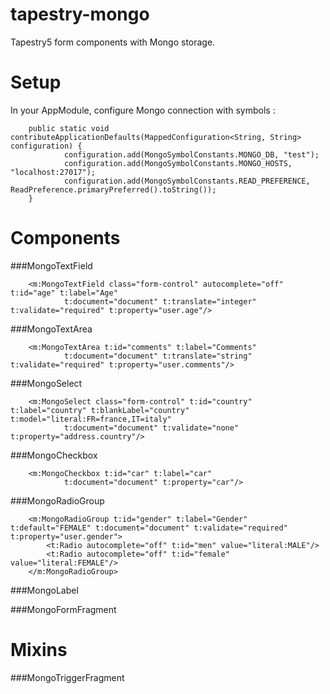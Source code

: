 tapestry-mongo
==============

Tapestry5 form components with Mongo storage.

Setup
=============

In your AppModule, configure Mongo connection with symbols :

        public static void contributeApplicationDefaults(MappedConfiguration<String, String> configuration) {
                configuration.add(MongoSymbolConstants.MONGO_DB, "test");
                configuration.add(MongoSymbolConstants.MONGO_HOSTS, "localhost:27017");
                configuration.add(MongoSymbolConstants.READ_PREFERENCE, ReadPreference.primaryPreferred().toString());
        }
        
Components
=============

###MongoTextField

        <m:MongoTextField class="form-control" autocomplete="off" t:id="age" t:label="Age"
                t:document="document" t:translate="integer" t:validate="required" t:property="user.age"/>

###MongoTextArea

        <m:MongoTextArea t:id="comments" t:label="Comments"
                t:document="document" t:translate="string" t:validate="required" t:property="user.comments"/>
     
###MongoSelect

        <m:MongoSelect class="form-control" t:id="country" t:label="country" t:blankLabel="country"                                     t:model="literal:FR=france,IT=italy"
                t:document="document" t:validate="none" t:property="address.country"/>

###MongoCheckbox

        <m:MongoCheckbox t:id="car" t:label="car"
                t:document="document" t:property="car"/>

###MongoRadioGroup
        
        <m:MongoRadioGroup t:id="gender" t:label="Gender" t:default="FEMALE" t:document="document" t:validate="required" t:property="user.gender">
			<t:Radio autocomplete="off" t:id="men" value="literal:MALE"/>
			<t:Radio autocomplete="off" t:id="female" value="literal:FEMALE"/>
        </m:MongoRadioGroup>

###MongoLabel


###MongoFormFragment

Mixins
=============

###MongoTriggerFragment
